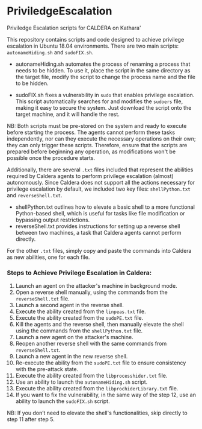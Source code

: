 # PriviledgeEscalation
Priviledge Escalation scripts for CALDERA on Kathara'

This repository contains scripts and code designed to achieve privilege escalation in Ubuntu 18.04 environments. There are two main scripts: `autonameHiding.sh` and `sudoFIX.sh`.

- autonameHiding.sh automates the process of renaming a process that needs to be hidden. To use it, place the script in the same directory as the target file, modify the script to change the process name and the file to be hidden.
  
- sudoFIX.sh fixes a vulnerability in `sudo` that enables privilege escalation. This script automatically searches for and modifies the `sudoers` file, making it easy to secure the system. Just download the script onto the target machine, and it will handle the rest.

NB: Both scripts must be pre-stored on the system and ready to execute before starting the process. The agents cannot perform these tasks independently, nor can they execute the necessary operations on their own; they can only trigger these scripts. Therefore, ensure that the scripts are prepared before beginning any operation, as modifications won't be possible once the procedure starts.

Additionally, there are several `.txt` files included that represent the abilities required by Caldera agents to perform privilege escalation (almost) autonomously. Since Caldera does not support all the actions necessary for privilege escalation by default, we included two key files: `shellPython.txt` and `reverseShell.txt`. 

- shellPython.txt outlines how to elevate a basic shell to a more functional Python-based shell, which is useful for tasks like file modification or bypassing output restrictions.
- reverseShell.txt provides instructions for setting up a reverse shell between two machines, a task that Caldera agents cannot perform directly.

For the other `.txt` files, simply copy and paste the commands into Caldera as new abilities, one for each file.

### Steps to Achieve Privilege Escalation in Caldera:

1. Launch an agent on the attacker's machine in background mode.
2. Open a reverse shell manually, using the commands from the `reverseShell.txt` file.
3. Launch a second agent in the reverse shell.
4. Execute the ability created from the `linpeas.txt` file.
5. Execute the ability created from the `sudoPE.txt` file.
6. Kill the agents and the reverse shell, then manually elevate the shell using the commands from the `shellPython.txt` file.
7. Launch a new agent on the attacker's machine.
8. Reopen another reverse shell with the same commands from `reverseShell.txt`.
9. Launch a new agent in the new reverse shell.
10. Re-execute the ability from the `sudoPE.txt` file to ensure consistency with the pre-attack state.
11. Execute the ability created from the `libprocesshider.txt` file.
12. Use an ability to launch the `autonameHiding.sh` script.
13. Execute the ability created from the `libprochiderLibrary.txt` file.
14. If you want to fix the vulnerability, in the same way of the step 12, use an ability to launch the `sudoFIX.sh` script.

NB: If you don’t need to elevate the shell's functionalities, skip directly to step 11 after step 5.
